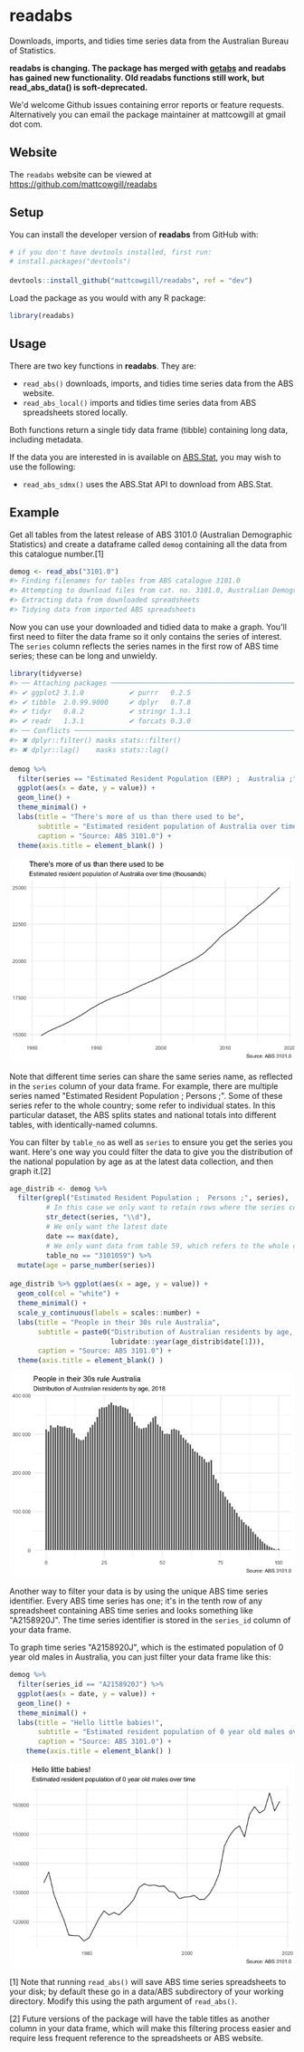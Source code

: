 
<!-- README.md is generated from README.Rmd. Please edit that file -->
<!--[![CRAN status](https://www.r-pkg.org/badges/version/readabs)](https://cran.r-project.org/package=readabs)
[![Build Status](https://travis-ci.org/MattCowgill/readabs.svg?branch=master)](https://travis-ci.org/MattCowgill/readabs)-->
readabs
=======

Downloads, imports, and tidies time series data from the Australian Bureau of Statistics.

**readabs is changing. The package has merged with [getabs](https://github.com/mattcowgill/getabs) and readabs has gained new functionality. Old readabs functions still work, but read\_abs\_data() is soft-deprecated.**

We'd welcome Github issues containing error reports or feature requests. Alternatively you can email the package maintainer at mattcowgill at gmail dot com.

Website
-------

The `readabs` website can be viewed at <https://github.com/mattcowgill/readabs>

Setup
-----

You can install the developer version of **readabs** from GitHub with:

``` r
# if you don't have devtools installed, first run:
# install.packages("devtools")

devtools::install_github("mattcowgill/readabs", ref = "dev")
```

Load the package as you would with any R package:

``` r
library(readabs)
```

Usage
-----

There are two key functions in **readabs**. They are:

-   `read_abs()` downloads, imports, and tidies time series data from the ABS website.
-   `read_abs_local()` imports and tidies time series data from ABS spreadsheets stored locally.

Both functions return a single tidy data frame (tibble) containing long data, including metadata.

If the data you are interested in is available on [ABS.Stat](http://stat.data.abs.gov.au), you may wish to use the following:

-   `read_abs_sdmx()` uses the ABS.Stat API to download from ABS.Stat.

Example
-------

Get all tables from the latest release of ABS 3101.0 (Australian Demographic Statistics) and create a dataframe called `demog` containing all the data from this catalogue number.[1]

``` r
demog <- read_abs("3101.0")
#> Finding filenames for tables from ABS catalogue 3101.0
#> Attempting to download files from cat. no. 3101.0, Australian Demographic Statistics
#> Extracting data from downloaded spreadsheets
#> Tidying data from imported ABS spreadsheets
```

Now you can use your downloaded and tidied data to make a graph. You'll first need to filter the data frame so it only contains the series of interest. The `series` column reflects the series names in the first row of ABS time series; these can be long and unwieldy.

``` r
library(tidyverse)
#> ── Attaching packages ──────────────────────────────────────────────────────────────────────────────────── tidyverse 1.2.1 ──
#> ✔ ggplot2 3.1.0           ✔ purrr   0.2.5      
#> ✔ tibble  2.0.99.9000     ✔ dplyr   0.7.8      
#> ✔ tidyr   0.8.2           ✔ stringr 1.3.1      
#> ✔ readr   1.3.1           ✔ forcats 0.3.0
#> ── Conflicts ─────────────────────────────────────────────────────────────────────────────────────── tidyverse_conflicts() ──
#> ✖ dplyr::filter() masks stats::filter()
#> ✖ dplyr::lag()    masks stats::lag()

demog %>%
  filter(series == "Estimated Resident Population (ERP) ;  Australia ;") %>%
  ggplot(aes(x = date, y = value)) +
  geom_line() +
  theme_minimal() +
  labs(title = "There's more of us than there used to be",
       subtitle = "Estimated resident population of Australia over time (thousands)",
       caption = "Source: ABS 3101.0") +
  theme(axis.title = element_blank() )
```

![](man/figures/README-erp-line-1.png)

Note that different time series can share the same series name, as reflected in the `series` column of your data frame. For example, there are multiple series named "Estimated Resident Population ; Persons ;". Some of these series refer to the whole country; some refer to individual states. In this particular dataset, the ABS splits states and national totals into different tables, with identically-named columns.

You can filter by `table_no` as well as `series` to ensure you get the series you want. Here's one way you could filter the data to give you the distribution of the national population by age as at the latest data collection, and then graph it.[2]

``` r
age_distrib <- demog %>%
  filter(grepl("Estimated Resident Population ;  Persons ;", series),
         # In this case we only want to retain rows where the series contains a digit
         str_detect(series, "\\d"),
         # We only want the latest date
         date == max(date),
         # We only want data from table 59, which refers to the whole country
         table_no == "3101059") %>% 
  mutate(age = parse_number(series)) 

age_distrib %>% ggplot(aes(x = age, y = value)) +
  geom_col(col = "white") +
  theme_minimal() +
  scale_y_continuous(labels = scales::number) +
  labs(title = "People in their 30s rule Australia",
       subtitle = paste0("Distribution of Australian residents by age, ",
                         lubridate::year(age_distrib$date[1])),
       caption = "Source: ABS 3101.0") +
  theme(axis.title = element_blank() )
```

![](man/figures/README-erp-byage-bar-1.png)

Another way to filter your data is by using the unique ABS time series identifier. Every ABS time series has one; it's in the tenth row of any spreadsheet containing ABS time series and looks something like "A2158920J". The time series identifier is stored in the `series_id` column of your data frame.

To graph time series "A2158920J", which is the estimated population of 0 year old males in Australia, you can just filter your data frame like this:

``` r
demog %>%
  filter(series_id == "A2158920J") %>%
  ggplot(aes(x = date, y = value)) +
  geom_line() +
  theme_minimal() +
  labs(title = "Hello little babies!",
       subtitle = "Estimated resident population of 0 year old males over time",
       caption = "Source: ABS 3101.0") +
    theme(axis.title = element_blank() )
```

![](man/figures/README-erp-babies-line-1.png)

[1] Note that running `read_abs()` will save ABS time series spreadsheets to your disk; by default these go in a data/ABS subdirectory of your working directory. Modify this using the path argument of `read_abs()`.

[2] Future versions of the package will have the table titles as another column in your data frame, which will make this filtering process easier and require less frequent reference to the spreadsheets or ABS website.
